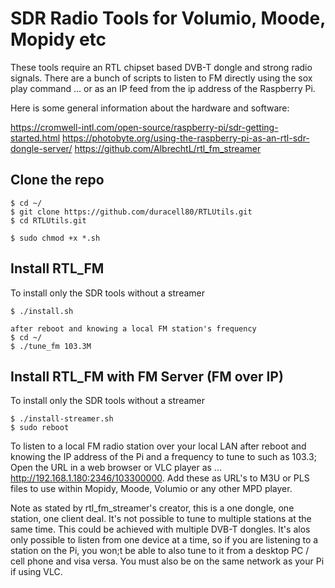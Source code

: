 # SDR Radio Tools for Volumio, Moode, Mopidy etc
These tools require an RTL chipset based DVB-T dongle and strong radio signals. There are a bunch of scripts to listen to FM directly using the sox play command ... or as an IP feed from the ip address of the Raspberry Pi.

Here is some general information about the hardware and software:

https://cromwell-intl.com/open-source/raspberry-pi/sdr-getting-started.html
https://photobyte.org/using-the-raspberry-pi-as-an-rtl-sdr-dongle-server/
https://github.com/AlbrechtL/rtl_fm_streamer

## Clone the repo

```
$ cd ~/
$ git clone https://github.com/duracell80/RTLUtils.git
$ cd RTLUtils.git

$ sudo chmod +x *.sh
```

## Install RTL_FM
To install only the SDR tools without a streamer
```
$ ./install.sh

after reboot and knowing a local FM station's frequency
$ cd ~/
$ ./tune_fm 103.3M
```
## Install RTL_FM with FM Server (FM over IP)
To install only the SDR tools without a streamer
```
$ ./install-streamer.sh
$ sudo reboot
```

To listen to a local FM radio station over your local LAN after reboot and knowing the IP address of the Pi and a frequency to tune to such as 103.3; Open the URL in a web browser or VLC player as ... http://192.168.1.180:2346/103300000. Add these as URL's to M3U or PLS files to use within Mopidy, Moode, Volumio or any other MPD player.

Note as stated by rtl_fm_streamer's creator, this is a one dongle, one station, one client deal. It's not possible to tune to multiple stations at the same time. This could be achieved with multiple DVB-T dongles. It's alos only possible to listen from one device at a time, so if you are listening to a station on the Pi, you won;t be able to also tune to it from a desktop PC / cell phone and visa versa. You must also be on the same network as your Pi if using VLC.
